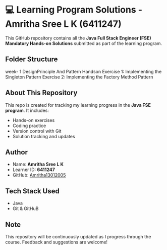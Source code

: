 # 💻 Learning Program Solutions - Amritha Sree L K (6411247)

This GitHub repository contains all the **Java Full Stack Engineer (FSE) Mandatory Hands-on Solutions** submitted as part of the learning program.



##  Folder Structure

week- 1 DesignPrinciple And Pattern Handson
    Exercise 1: Implementing the Singleton Pattern
    Exercise 2: Implementing the Factory Method Pattern



##  About This Repository

This repo is created for tracking my learning progress in the **Java FSE program**. It includes:
- Hands-on exercises
- Coding practice
- Version control with Git
- Solution tracking and updates



## Author

-  Name: **Amritha Sree L K**
-  Learner ID: **6411247**
-  GitHub: [Amritha13012005](https://github.com/Amritha13012005)



## Tech Stack Used

- Java
- Git & GitHuB

##  Note

This repository will be continuously updated as I progress through the course. Feedback and suggestions are welcome!
